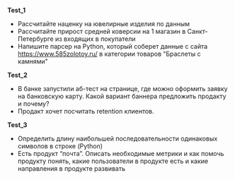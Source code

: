 <strong>Test_1</strong>

- Рассчитайте наценку на ювелирные изделия по данным
- Рассчитайте прирост средней коверсии на 1 магазин в Санкт- Петербурге из входящих в покупатели
- Напишите парсер на Python, который соберет данные с сайта https://www.585zolotoy.ru/ в категории товаров "Браслеты с камнями"

<strong>Test_2</strong>

- В банке запустили аб-тест на странице, где можно оформить заявку на банковскую карту. Какой вариант баннера предложить продакту и почему?
- Продакт хочет посчитать retention клиентов. 

<strong>Test_3</strong>

- Определить длину наибольшей последовательности одинаковых символов в строке (Python)
- Есть продукт “почта”. Описать необходимые метрики и как помочь продукту понять, какие пользователи в продукте есть и какие направления в продукте развивать
